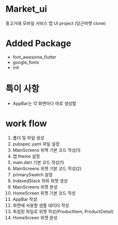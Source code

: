 # Market_ui
중고거래 모바일 서비스 앱 UI project (당근마켓 clone)

# Added Package
* font_awesome_flutter
* google_fonts
* intl

# 특이 사항
* AppBar는 각 화면마다 따로 생성함

# work flow
1. 폴더 및 파일 생성
2. pubspec.yaml 파일 설정
3. MainScreens 위젝 기본 코드 작성(1)
4. 앱 theme 설정
5. main.dart 기본 코드 작성(1)
6. MainScreens 위젯 기본 코드 작성(2)
7. primarySwatch 설정
8. IndexedStack 하위 위젯 생성
9. MainScreens 위젯 완성
10. HomeScreen 위젯 기본 코드 작성
11. AppBar 작성
12. 화면에 사용할 샘플 데이터 작성
13. 독립된 파일로 위젯 작성(ProductItem, ProductDetail)
14. HomeScreen 위젯 완성
